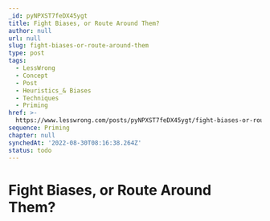 ```yaml
---
_id: pyNPXST7feDX45ygt
title: Fight Biases, or Route Around Them?
author: null
url: null
slug: fight-biases-or-route-around-them
type: post
tags:
  - LessWrong
  - Concept
  - Post
  - Heuristics_& Biases
  - Techniques
  - Priming
href: >-
  https://www.lesswrong.com/posts/pyNPXST7feDX45ygt/fight-biases-or-route-around-them
sequence: Priming
chapter: null
synchedAt: '2022-08-30T08:16:38.264Z'
status: todo
---
```


# Fight Biases, or Route Around Them?
